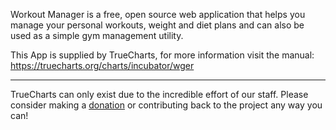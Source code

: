 Workout Manager is a free, open source web application that helps you manage your personal workouts, weight and diet plans and can also be used as a simple gym management utility.

This App is supplied by TrueCharts, for more information visit the manual: https://truecharts.org/charts/incubator/wger

---

TrueCharts can only exist due to the incredible effort of our staff.
Please consider making a [donation](https://truecharts.org/docs/about/sponsor) or contributing back to the project any way you can!
